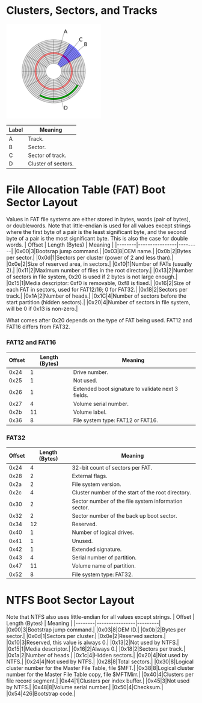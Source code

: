 # Clusters, Sectors, and Tracks
<img src="images/disk-structure.png"
    alt="image showing clusters, sectors, and tracks"
    style="background-color:grey;
        width:50%;"/>

| Label | Meaning |
|-------|---------|
|A|Track.|
|B|Sector.|
|C|Sector of track.|
|D|Cluster of sectors.|

# File Allocation Table (FAT) Boot Sector Layout
Values in FAT file systems are either stored in bytes, words (pair of bytes), or doublewords.
Note that little-endian is used for all values except strings where the first byte of a pair 
is the least significant byte, and the second byte of a pair is the most significant byte. 
This is also the case for double words.
| Offset | Length (Bytes) | Meaning |
|--------|----------------|---------|
|0x00|3|Bootsrap jump command.|
|0x03|8|OEM name.|
|0x0b|2|Bytes per sector.|
|0x0d|1|Sectors per cluster (power of 2 and less than).|
|0x0e|2|Size of reserved area, in sectors.|
|0x10|1|Number of FATs (usually 2).|
|0x11|2|Maximum number of files in the root directory.|
|0x13|2|Number of sectors in file system, 0x20 is used if 2 bytes is not large enough.|
|0x15|1|Media descriptor: 0xf0 is removable, 0xf8 is fixed.|
|0x16|2|Size of each FAT in sectors, used for FAT12/16; 0 for FAT32.|
|0x18|2|Sectors per track.|
|0x1A|2|Number of heads.|
|0x1C|4|Number of sectors before the start partition (hidden sectors).|
|0x20|4|Number of sectors in file system, will be 0 if 0x13 is non-zero.|

What comes after 0x20 depends on the type of FAT being used. FAT12 and FAT16 differs from FAT32.
### FAT12 and FAT16
| Offset | Length (Bytes) | Meaning |
|--------|----------------|---------|
|0x24|1|Drive number.|
|0x25|1|Not used.|
|0x26|1|Extended boot signature to validate next 3 fields.|
|0x27|4|Volume serial number.|
|0x2b|11|Volume label.|
|0x36|8|File system type: FAT12 or FAT16.|

### FAT32
| Offset | Length (Bytes) | Meaning |
|--------|----------------|---------|
|0x24|4|32-bit count of sectors per FAT.|
|0x28|2|External flags.|
|0x2a|2|File system version.|
|0x2c|4|Cluster number of the start of the root directory.|
|0x30|2|Sector number of the file system information sector.|
|0x32|2|Sector number of the back up boot sector.|
|0x34|12|Reserved.|
|0x40|1|Number of logical drives.|
|0x41|1|Unused.|
|0x42|1|Extended signature.|
|0x43|4|Serial number of partition.|
|0x47|11|Volume name of partition.|
|0x52|8|File system type: FAT32.|

# NTFS Boot Sector Layout
Note that NTFS also uses little-endian for all values except strings.
| Offset | Length (Bytes) | Meaning |
|--------|----------------|---------|
|0x00|3|Bootstrap jump command.|
|0x03|8|OEM ID.|
|0x0b|2|Bytes per sector.|
|0x0d|1|Sectors per cluster.|
|0x0e|2|Reserved sectors.|
|0x10|3|Reserved, this value is always 0.|
|0x13|2|Not used by NTFS.|
|0x15|1|Media descriptor.|
|0x16|2|Always 0.|
|0x18|2|Sectors per track.|
|0x1a|2|Number of heads.|
|0x1c|4|Hidden sectors.|
|0x20|4|Not used by NTFS.|
|0x24|4|Not used by NTFS.|
|0x28|8|Total sectors.|
|0x30|8|Logical cluster number for the Master File Table, file $MFT.|
|0x38|8|Logical cluster number for the Master File Table copy, file $MFTMirr.|
|0x40|4|Clusters per file record segment.|
|0x44|1|Clusters per index buffer.|
|0x45|3|Not used by NTFS.|
|0x48|8|Volume serial number.|
|0x50|4|Checksum.|
|0x54|426|Bootstrap code.|
